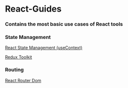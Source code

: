 # React-Guides

### Contains the most basic use cases of React tools


### State Management

[React State Management (useContext)](https://github.com/haydogdu1990/React-Guides/tree/main/React%20State%20Management%20(useContext))

[Redux Toolkit](https://github.com/haydogdu1990/React-Guides/tree/main/Redux%20Toolkit)



### Routing

[React Router Dom](https://github.com/haydogdu1990/React-Guides/tree/main/React%20Router%20Dom)


